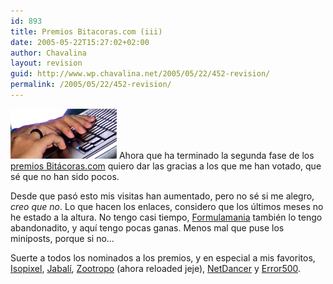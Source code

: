 ```yaml
---
id: 893
title: Premios Bitacoras.com (iii)
date: 2005-05-22T15:27:02+02:00
author: Chavalina
layout: revision
guid: http://www.wp.chavalina.net/2005/05/22/452-revision/
permalink: /2005/05/22/452-revision/
---
```

<img class="imgizqda" src="/imagenes/fotos/i8600-tecleando.jpg" alt="Cada vez menos ganas de teclear" /> Ahora que ha terminado la segunda fase de los <a href="http://www.bitacoras.com/premios/" target="_blank">premios Bitácoras.com</a> quiero dar las gracias a los que me han votado, que sé que no han sido pocos. 

Desde que pasó esto mis visitas han aumentado, pero no sé si me alegro, _creo que no_. Lo que hacen los enlaces, considero que los &uacute;ltimos meses no he estado a la altura. No tengo casi tiempo, <a href="http://www.formulamania.com/" target="_blank">Formulamania</a> también lo tengo abandonadito, y aquí tengo pocas ganas. Menos mal que puse los miniposts, porque si no…

Suerte a todos los nominados a los premios, y en especial a mis favoritos, <a href="http://www.isopixel.net/" target="_blank">Isopixel</a>, <a href="http://www.diariodeunjabali.com/" target="_blank">Jabalí</a>, <a href="http://mundogeek.net/" target="_blank">Zootropo</a> (ahora reloaded jeje), <a href="http://netdancerplanet.info/" target="_blank">NetDancer</a> y <a href="http://www.error500.net/" target="_blank">Error500</a>.